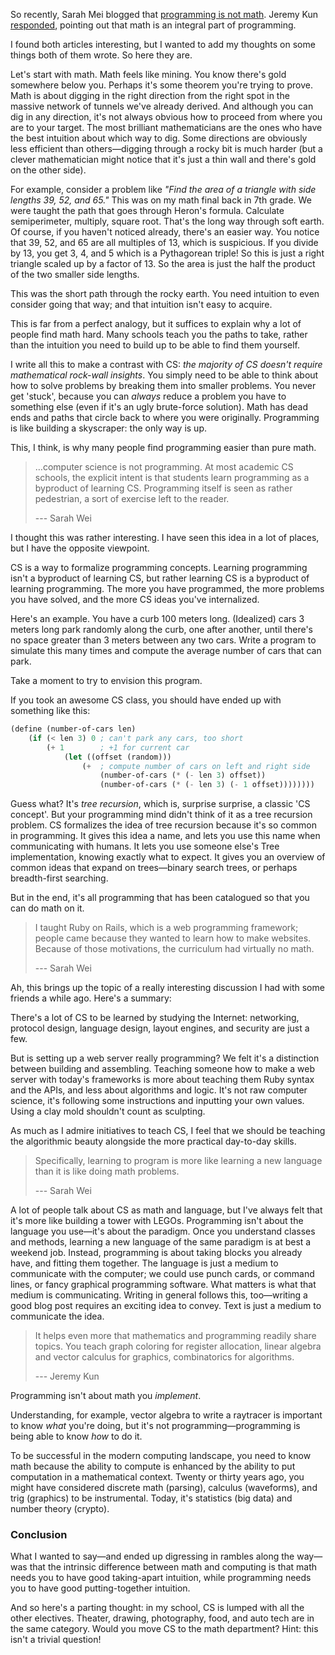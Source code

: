 So recently, Sarah Mei blogged that [programming is not
math](http://www.sarahmei.com/blog/2014/07/15/programming-is-not-math/). Jeremy
Kun [responded](http://j2kun.svbtle.com/programming-is-not-math-huh), pointing
out that math is an integral part of programming.

I found both articles interesting, but I wanted to add my thoughts on some
things both of them wrote. So here they are.

Let's start with math. Math feels like mining. You know there's gold somewhere
below you. Perhaps it's some theorem you're trying to prove. Math is about
digging in the right direction from the right spot in the massive network of
tunnels we've already derived. And although you can dig in any direction, it's
not always obvious how to proceed from where you are to your target. The most
brilliant mathematicians are the ones who have the best intuition about which
way to dig. Some directions are obviously less efficient than others—digging
through a rocky bit is much harder (but a clever mathematician might notice
that it's just a thin wall and there's gold on the other side).

For example, consider a problem like *"Find the area of a triangle with side
lengths 39, 52, and 65."* This was on my math final back in 7th grade. We were
taught the path that goes through Heron's formula. Calculate semiperimeter,
multiply, square root. That's the long way through soft earth. Of course, if
you haven't noticed already, there's an easier way. You notice that 39, 52, and
65 are all multiples of 13, which is suspicious. If you divide by 13, you get
3, 4, and 5 which is a Pythagorean triple! So this is just a right triangle
scaled up by a factor of 13. So the area is just the half the product of the
two smaller side lengths.

This was the short path through the rocky earth. You need intuition to even
consider going that way; and that intuition isn't easy to acquire.

This is far from a perfect analogy, but it suffices to explain why a lot of
people find math hard. Many schools teach you the paths to take, rather than
the intuition you need to build up to be able to find them yourself.

I write all this to make a contrast with CS: *the majority of CS doesn't
require mathematical rock-wall insights*. You simply need to be able to think
about how to solve problems by breaking them into smaller problems. You never
get 'stuck', because you can *always* reduce a problem you have to something
else (even if it's an ugly brute-force solution). Math has dead ends and paths
that circle back to where you were originally. Programming is like building a
skyscraper: the only way is up.

This, I think, is why many people find programming easier than pure math.

> …computer science is not programming. At most academic CS schools, the
> explicit intent is that students learn programming as a byproduct of learning
> CS. Programming itself is seen as rather pedestrian, a sort of exercise left
> to the reader.
>
> --- Sarah Wei

I thought this was rather interesting. I have seen this idea in a lot of
places, but I have the opposite viewpoint.

CS is a way to formalize programming concepts. Learning programming isn't a
byproduct of learning CS, but rather learning CS is a byproduct of learning
programming. The more you have programmed, the more problems you have solved,
and the more CS ideas you've internalized.

Here's an example. You have a curb 100 meters long. (Idealized) cars 3 meters
long park randomly along the curb, one after another, until there's no space
greater than 3 meters between any two cars. Write a program to simulate this
many times and compute the average number of cars that can park.

Take a moment to try to envision this program.

If you took an awesome CS class, you should have ended up with something like this:

```scheme
(define (number-of-cars len)
    (if (< len 3) 0 ; can't park any cars, too short
        (+ 1        ; +1 for current car
            (let ((offset (random)))
                (+  ; compute number of cars on left and right side
                    (number-of-cars (* (- len 3) offset))
                    (number-of-cars (* (- len 3) (- 1 offset))))))))
```

Guess what? It's *tree recursion*, which is, surprise surprise, a classic 'CS
concept'. But your programming mind didn't think of it as a tree recursion
problem. CS formalizes the idea of tree recursion because it's so common in
programming. It gives this idea a name, and lets you use this name when
communicating with humans. It lets you use someone else's Tree implementation,
knowing exactly what to expect. It gives you an overview of common ideas that
expand on trees—binary search trees, or perhaps breadth-first searching.

But in the end, it's all programming that has been catalogued so that you can
do math on it.

> I taught Ruby on Rails, which is a web programming framework; people came
> because they wanted to learn how to make websites. Because of those
> motivations, the curriculum had virtually no math.
>
> --- Sarah Wei

Ah, this brings up the topic of a really interesting discussion I had with some
friends a while ago. Here's a summary:

There's a lot of CS to be learned by studying the Internet: networking,
protocol design, language design, layout engines, and security are just a few.

But is setting up a web server really programming? We felt it's a distinction
between building and assembling. Teaching someone how to make a web server with
today's frameworks is more about teaching them Ruby syntax and the APIs, and
less about algorithms and logic. It's not raw computer science, it's following
some instructions and inputting your own values. Using a clay mold shouldn't
count as sculpting.

As much as I admire initiatives to teach CS, I feel that we should be teaching
the algorithmic beauty alongside the more practical day-to-day skills.

> Specifically, learning to program is more like learning a new language than
> it is like doing math problems.
>
> --- Sarah Wei

A lot of people talk about CS as math and language, but I've always felt that
it's more like building a tower with LEGOs. Programming isn't about the
language you use—it's about the paradigm. Once you understand classes and
methods, learning a new language of the same paradigm is at best a weekend job.
Instead, programming is about taking blocks you already have, and fitting them
together. The language is just a medium to communicate with the computer; we
could use punch cards, or command lines, or fancy graphical programming
software. What matters is what that medium is communicating. Writing in general
follows this, too—writing a good blog post requires an exciting idea to convey.
Text is just a medium to communicate the idea.

> It helps even more that mathematics and programming readily share topics. You
> teach graph coloring for register allocation, linear algebra and vector
> calculus for graphics, combinatorics for algorithms.
>
> --- Jeremy Kun

Programming isn't about math you *implement*.

Understanding, for example, vector algebra to write a raytracer is important to
know *what* you're doing, but it's not programming—programming is being able to
know *how* to do it.

To be successful in the modern computing landscape, you need to know math
because the ability to compute is enhanced by the ability to put computation in
a mathematical context. Twenty or thirty years ago, you might have considered
discrete math (parsing), calculus (waveforms), and trig (graphics) to be
instrumental. Today, it's statistics (big data) and number theory (crypto).

### Conclusion

What I wanted to say—and ended up digressing in rambles along the way—was that
the intrinsic difference between math and computing is that math needs you to
have good taking-apart intuition, while programming needs you to have good
putting-together intuition.

And so here's a parting thought: in my school, CS is lumped with all the other
electives. Theater, drawing, photography, food, and auto tech are in the same
category. Would you move CS to the math department? Hint: this isn't a trivial
question!
